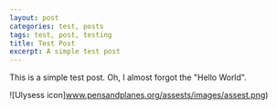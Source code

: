 ```yaml
---
layout: post
categories: test, posts
tags: test, post, testing
title: Test Post
excerpt: A simple test post
---
```



This is a simple test post.
Oh, I almost forgot the "Hello World".

![Ulysess icon]www.pensandplanes.org/assests/images/assest.png)